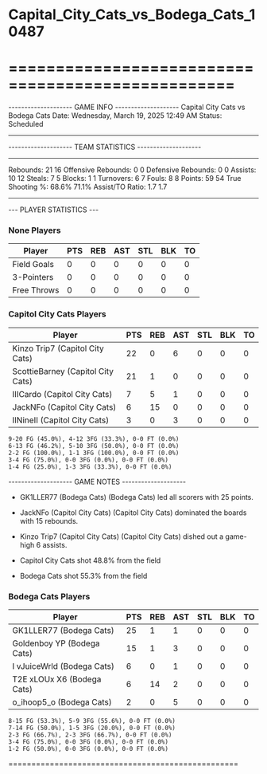 # Capital_City_Cats_vs_Bodega_Cats_10487

==================================================
==================================================

-------------------- GAME INFO --------------------
Capital City Cats vs Bodega Cats
Date: Wednesday, March 19, 2025 12:49 AM
Status: Scheduled

--------------------------------------------------

-------------------- TEAM STATISTICS --------------------

---------------------------------------------------------------------------
Rebounds:                 21                        16
Offensive Rebounds:       0                         0
Defensive Rebounds:       0                         0
Assists:                  10                        12
Steals:                   7                         5
Blocks:                   1                         1
Turnovers:                6                         7
Fouls:                    8                         8
Points:                   59                        54
True Shooting %:          68.6%                     71.1%
Assist/TO Ratio:          1.7                       1.7

--------------------------------------------------

--- PLAYER STATISTICS ---

### None Players

|Player|PTS|REB|AST|STL|BLK|TO|
|---|---|---|---|---|---|---|
|Field Goals|0|0|0|0|0|0|
|3-Pointers|0|0|0|0|0|0|
|Free Throws|0|0|0|0|0|0|

### Capitol City Cats Players

|Player|PTS|REB|AST|STL|BLK|TO|
|---|---|---|---|---|---|---|
|Kinzo Trip7 (Capitol City Cats)|22|0|6|0|0|0|
|ScottieBarney (Capitol City Cats)|21|1|0|0|0|0|
|IIICardo (Capitol City Cats)|7|5|1|0|0|0|
|JackNFo (Capitol City Cats)|6|15|0|0|0|0|
|IINineII (Capitol City Cats)|3|0|3|0|0|0|

```
9-20 FG (45.0%), 4-12 3FG (33.3%), 0-0 FT (0.0%)
6-13 FG (46.2%), 5-10 3FG (50.0%), 0-0 FT (0.0%)
2-2 FG (100.0%), 1-1 3FG (100.0%), 0-0 FT (0.0%)
3-4 FG (75.0%), 0-0 3FG (0.0%), 0-0 FT (0.0%)
1-4 FG (25.0%), 1-3 3FG (33.3%), 0-0 FT (0.0%)
```

-------------------- GAME NOTES --------------------

* GK1LLER77 (Bodega Cats) (Bodega Cats) led all scorers with 25 points.
* JackNFo (Capitol City Cats) (Capitol City Cats) dominated the boards with 15 rebounds.
* Kinzo Trip7 (Capitol City Cats) (Capitol City Cats) dished out a game-high 6 assists.

* Capitol City Cats shot 48.8% from the field

* Bodega Cats shot 55.3% from the field

### Bodega Cats Players

|Player|PTS|REB|AST|STL|BLK|TO|
|---|---|---|---|---|---|---|
|GK1LLER77 (Bodega Cats)|25|1|1|0|0|0|
|Goldenboy YP (Bodega Cats)|15|1|3|0|0|0|
|I vJuiceWrld (Bodega Cats)|6|0|1|0|0|0|
|T2E xLOUx X6 (Bodega Cats)|6|14|2|0|0|0|
|o_ihoop5_o (Bodega Cats)|2|0|5|0|0|0|

```
8-15 FG (53.3%), 5-9 3FG (55.6%), 0-0 FT (0.0%)
7-14 FG (50.0%), 1-5 3FG (20.0%), 0-0 FT (0.0%)
2-3 FG (66.7%), 2-3 3FG (66.7%), 0-0 FT (0.0%)
3-4 FG (75.0%), 0-0 3FG (0.0%), 0-0 FT (0.0%)
1-2 FG (50.0%), 0-0 3FG (0.0%), 0-0 FT (0.0%)
```

==================================================
